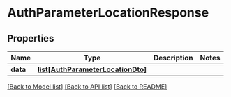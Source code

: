 # AuthParameterLocationResponse

## Properties
Name | Type | Description | Notes
------------ | ------------- | ------------- | -------------
**data** | [**list[AuthParameterLocationDto]**](AuthParameterLocationDto.md) |  | 

[[Back to Model list]](../README.md#documentation-for-models) [[Back to API list]](../README.md#documentation-for-api-endpoints) [[Back to README]](../README.md)

